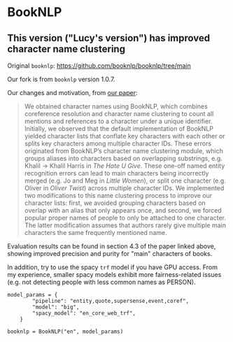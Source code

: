 # BookNLP

## This version ("Lucy's version") has improved character name clustering 

Original `booknlp`: https://github.com/booknlp/booknlp/tree/main

Our fork is from `booknlp` version 1.0.7. 

Our changes and motivation, from [our paper](https://culturalanalytics.org/article/131682-racial-and-ethnic-representation-in-literature-taught-in-us-high-schools): 

> We obtained character names using BookNLP, which combines coreference resolution and character name clustering to count all mentions and references to a character under a unique identifier. Initially, we observed that the default implementation of BookNLP yielded character lists that conflate key characters with each other or splits key characters among multiple character IDs. These errors originated from BookNLP’s character name clustering module, which groups aliases into characters based on overlapping substrings, e.g. Khalil -> Khalil Harris in *The Hate U Give*. These one-off named entity recognition errors can lead to main characters being incorrectly merged (e.g. Jo and Meg in *Little Women*), or split one character (e.g. Oliver in *Oliver Twist*) across multiple character IDs. We implemented two modifications to this name clustering process to improve our character lists: first, we avoided grouping characters based on overlap with an alias that only appears once, and second, we forced popular proper names of people to only be attached to one character. The latter modification assumes that authors rarely give multiple main characters the same frequently mentioned name.

Evaluation results can be found in section 4.3 of the paper linked above, showing improved precision and purity for "main" characters of books. 

In addition, try to use the spacy `trf` model if you have GPU access. From my experience, smaller spacy models exhibit more fairness-related issues (e.g. not detecting people with less common names as PERSON). 

```
model_params = {
        "pipeline": "entity,quote,supersense,event,coref",
        "model": "big",
        "spacy_model": "en_core_web_trf",
    }

booknlp = BookNLP("en", model_params)
```
